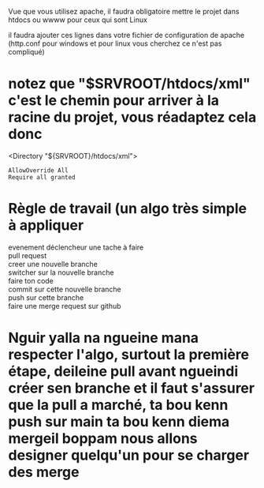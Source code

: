Vue que vous utilisez apache, il faudra obligatoire mettre le projet dans htdocs ou wwww pour ceux qui sont Linux


il faudra ajouter ces lignes dans votre fichier de configuration de apache (http.conf pour windows et pour linux vous cherchez ce n'est pas compliqué)
# notez que "$SRVROOT/htdocs/xml" c'est le chemin pour arriver à la racine du projet, vous réadaptez cela donc  

<Directory "${SRVROOT}/htdocs/xml">

    AllowOverride All
    Require all granted
</Directory>



# Règle de travail (un algo très simple à appliquer
evenement déclencheur une tache à faire <br/>
pull request <br/>
creer une nouvelle branche <br/>
switcher sur la nouvelle branche <br/>
faire ton code <br/>
commit sur cette nouvelle branche <br/>
push sur cette branche <br/>
faire une merge request sur github <br/>


# Nguir yalla na ngueine mana respecter l'algo, surtout la première étape, deileine pull avant ngueindi créer sen branche et il faut s'assurer que la pull a marché, ta bou kenn push sur main ta bou kenn diema mergeil boppam nous allons designer quelqu'un pour se charger des merge


